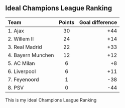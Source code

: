 ## Ideal Champions League Ranking

| Team             | Points | Goal difference |
|:-----------------|:------:|----------:|
|1. Ajax           | 30 | +44 |
|2. Willem II      | 24 | +14 |
|3. Real Madrid    | 22 | +33 |
|4. Bayern Munchen | 12 | +12 |
|5. AC Milan       | 6 | +8 |
|6. Liverpool      | 6 | +11 |
|7. Feyenoord      | 1 | -38 |
|8. PSV            | 0 | -44|

This is my ideal Champions League Ranking